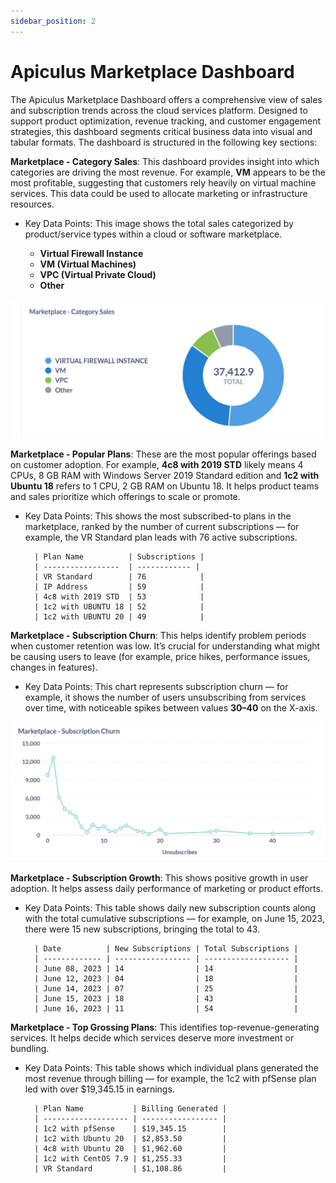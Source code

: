 ```yaml
---
sidebar_position: 2
---
```

# Apiculus Marketplace Dashboard

The Apiculus Marketplace Dashboard offers a comprehensive view of sales and subscription trends across the cloud services platform. Designed to support product optimization, revenue tracking, and customer engagement strategies, this dashboard segments critical business data into visual and tabular formats. The dashboard is structured in the following key sections: 

**Marketplace - Category Sales**: This dashboard provides insight into which categories are driving the most revenue. For example, **VM** appears to be the most profitable, suggesting that customers rely heavily on virtual machine services. This data could be used to allocate marketing or infrastructure resources.

- Key Data Points: This image shows the total sales categorized by product/service types within a cloud or software marketplace.

    - **Virtual Firewall Instance**
    - **VM (Virtual Machines)** 
    - **VPC (Virtual Private Cloud)**
    - **Other**
      
![sales](img/sales.png)

**Marketplace - Popular Plans**: These are the most popular offerings based on customer adoption. For example, **4c8 with 2019 STD** likely means 4 CPUs, 8 GB RAM with Windows Server 2019 Standard edition and **1c2 with Ubuntu 18** refers to 1 CPU, 2 GB RAM on Ubuntu 18. It helps product teams and sales prioritize which offerings to scale or promote.

- Key Data Points: This shows the most subscribed-to plans in the marketplace, ranked by the number of current subscriptions — for example, the VR Standard plan leads with 76 active subscriptions.
 
		| Plan Name          | Subscriptions |
		| -----------------  | ------------ |
		| VR Standard        | 76            |
		| IP Address         | 59            |
		| 4c8 with 2019 STD  | 53            |
		| 1c2 with UBUNTU 18 | 52            |
		| 1c2 with UBUNTU 20 | 49            |

**Marketplace - Subscription Churn**: This helps identify problem periods when customer retention was low. It’s crucial for understanding what might be causing users to leave (for example, price hikes, performance issues, changes in features).

- Key Data Points: This chart represents subscription churn — for example, it shows the number of users unsubscribing from services over time, with noticeable spikes between values **30–40** on the X-axis.



![subscriptionchurn](img/subscriptionchurn.png)


**Marketplace - Subscription Growth**: This shows positive growth in user adoption. It helps assess daily performance of marketing or product efforts.

- Key Data Points: This table shows daily new subscription counts along with the total cumulative subscriptions — for example, on June 15, 2023, there were 15 new subscriptions, bringing the total to 43.

		| Date          | New Subscriptions | Total Subscriptions |
		| ------------- | ----------------- | ------------------- |
		| June 08, 2023 | 14                | 14                  |
		| June 12, 2023 | 04                | 18                  |
		| June 14, 2023 | 07                | 25                  |
		| June 15, 2023 | 18                | 43                  |
		| June 16, 2023 | 11                | 54                  |

**Marketplace - Top Grossing Plans**: This identifies top-revenue-generating services. It helps decide which services deserve more investment or bundling.

- Key Data Points: This table shows which individual plans generated the most revenue through billing — for example, the 1c2 with pfSense plan led with over $19,345.15 in earnings.
  
		| Plan Name           | Billing Generated |
		| ------------------- | ----------------- |
		| 1c2 with pfSense    | $19,345.15        |
		| 1c2 with Ubuntu 20  | $2,853.50         |
		| 4c8 with Ubuntu 20  | $1,962.60         |
		| 1c2 with CentOS 7.9 | $1,255.33         |
		| VR Standard         | $1,108.86         |


